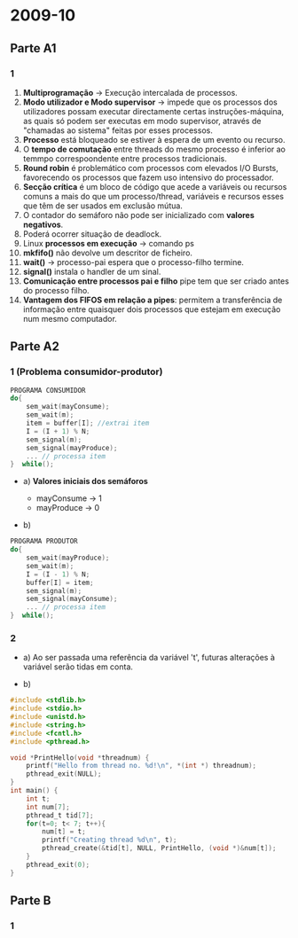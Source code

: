 # 2009-10

## Parte  A1
### 1
1. **Multiprogramação** -> Execução intercalada de processos.
2. **Modo utilizador e Modo supervisor** -> impede que os processos dos utilizadores possam executar directamente certas instruções-máquina, as
quais só podem ser executas em modo supervisor, através de "chamadas ao sistema" feitas por esses
processos.
3. **Processo** está bloqueado se estiver à espera de um evento ou recurso.
4. O **tempo de comutação** entre threads do mesmo processo é inferior ao temmpo correspoondente entre processos tradicionais.
5. **Round robin** é problemático com processos com elevados I/O Bursts, favorecendo os processos que fazem uso intensivo do processador.
6. **Secção crítica** é um bloco de código que acede a variáveis ou recursos comuns a mais do que um processo/thread, variáveis e recursos esses que têm de ser usados em exclusão mútua.
7. O contador do semáforo não pode ser inicializado com **valores negativos**.
8. Poderá ocorrer situação de deadlock.
9. Linux **processos em execução** -> comando ps
10. **mkfifo()** não devolve um descritor de ficheiro.
11. **wait()** -> processo-pai espera que o processo-filho termine.
12. **signal()** instala o handler de um sinal.
13. **Comunicação entre processos pai e filho** pipe tem que ser criado antes do processo filho.
14. **Vantagem dos FIFOS em relação a pipes**: permitem a transferência de informação entre quaisquer dois processos que estejam em execução num mesmo computador.

## Parte A2

### 1 (Problema consumidor-produtor)
```c
PROGRAMA CONSUMIDOR
do{
    sem_wait(mayConsume);
    sem_wait(m);
    item = buffer[I]; //extrai item
    I = (I + 1) % N;
    sem_signal(m);
    sem_signal(mayProduce);
    ... // processa item
}  while();
```
- a) **Valores iniciais dos semáforos**
    - mayConsume -> 1
    - mayProduce -> 0

- b) 

```c
PROGRAMA PRODUTOR
do{
    sem_wait(mayProduce);
    sem_wait(m);
    I = (I - 1) % N;
    buffer[I] = item;
    sem_signal(m);
    sem_signal(mayConsume);
    ... // processa item
}  while();
```

### 2
- a) Ao ser passada uma referência da variável 't', futuras alterações à variável serão tidas em conta.

- b) 
```c
#include <stdlib.h>
#include <stdio.h>
#include <unistd.h>
#include <string.h>
#include <fcntl.h>
#include <pthread.h>

void *PrintHello(void *threadnum) {
    printf("Hello from thread no. %d!\n", *(int *) threadnum);
    pthread_exit(NULL);
}
int main() {
    int t;
    int num[7]; 
    pthread_t tid[7];
    for(t=0; t< 7; t++){
        num[t] = t;
        printf("Creating thread %d\n", t);
        pthread_create(&tid[t], NULL, PrintHello, (void *)&num[t]);
    }
    pthread_exit(0);
}
```

## Parte B

### 1


